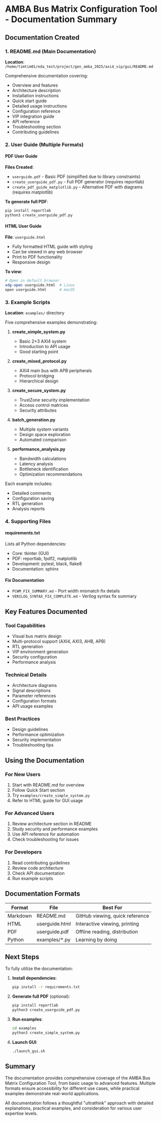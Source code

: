 # AMBA Bus Matrix Configuration Tool - Documentation Summary

## Documentation Created

### 1. README.md (Main Documentation)
**Location**: `/home/timtim01/eda_test/project/gen_amba_2025/axi4_vip/gui/README.md`

Comprehensive documentation covering:
- Overview and features
- Architecture description
- Installation instructions
- Quick start guide
- Detailed usage instructions
- Configuration reference
- VIP integration guide
- API reference
- Troubleshooting section
- Contributing guidelines

### 2. User Guide (Multiple Formats)

#### PDF User Guide
**Files Created**:
- `userguide.pdf` - Basic PDF (simplified due to library constraints)
- `create_userguide_pdf.py` - Full PDF generator (requires reportlab)
- `create_pdf_guide_matplotlib.py` - Alternative PDF with diagrams (requires matplotlib)

**To generate full PDF**:
```bash
pip install reportlab
python3 create_userguide_pdf.py
```

#### HTML User Guide
**File**: `userguide.html`
- Fully formatted HTML guide with styling
- Can be viewed in any web browser
- Print to PDF functionality
- Responsive design

**To view**:
```bash
# Open in default browser
xdg-open userguide.html  # Linux
open userguide.html      # macOS
```

### 3. Example Scripts

**Location**: `examples/` directory

Five comprehensive examples demonstrating:

1. **create_simple_system.py**
   - Basic 2×3 AXI4 system
   - Introduction to API usage
   - Good starting point

2. **create_mixed_protocol.py**
   - AXI4 main bus with APB peripherals
   - Protocol bridging
   - Hierarchical design

3. **create_secure_system.py**
   - TrustZone security implementation
   - Access control matrices
   - Security attributes

4. **batch_generation.py**
   - Multiple system variants
   - Design space exploration
   - Automated comparison

5. **performance_analysis.py**
   - Bandwidth calculations
   - Latency analysis
   - Bottleneck identification
   - Optimization recommendations

Each example includes:
- Detailed comments
- Configuration saving
- RTL generation
- Analysis reports

### 4. Supporting Files

#### requirements.txt
Lists all Python dependencies:
- Core: tkinter (GUI)
- PDF: reportlab, fpdf2, matplotlib
- Development: pytest, black, flake8
- Documentation: sphinx

#### Fix Documentation
- `PCWM_FIX_SUMMARY.md` - Port width mismatch fix details
- `VERILOG_SYNTAX_FIX_COMPLETE.md` - Verilog syntax fix summary

## Key Features Documented

### Tool Capabilities
- Visual bus matrix design
- Multi-protocol support (AXI4, AXI3, AHB, APB)
- RTL generation
- VIP environment generation
- Security configuration
- Performance analysis

### Technical Details
- Architecture diagrams
- Signal descriptions
- Parameter references
- Configuration formats
- API usage examples

### Best Practices
- Design guidelines
- Performance optimization
- Security implementation
- Troubleshooting tips

## Using the Documentation

### For New Users
1. Start with README.md for overview
2. Follow Quick Start section
3. Try `examples/create_simple_system.py`
4. Refer to HTML guide for GUI usage

### For Advanced Users
1. Review architecture section in README
2. Study security and performance examples
3. Use API reference for automation
4. Check troubleshooting for issues

### For Developers
1. Read contributing guidelines
2. Review code architecture
3. Check API documentation
4. Run example scripts

## Documentation Formats

| Format | File | Best For |
|--------|------|----------|
| Markdown | README.md | GitHub viewing, quick reference |
| HTML | userguide.html | Interactive viewing, printing |
| PDF | userguide.pdf | Offline reading, distribution |
| Python | examples/*.py | Learning by doing |

## Next Steps

To fully utilize the documentation:

1. **Install dependencies**:
   ```bash
   pip install -r requirements.txt
   ```

2. **Generate full PDF** (optional):
   ```bash
   pip install reportlab
   python3 create_userguide_pdf.py
   ```

3. **Run examples**:
   ```bash
   cd examples
   python3 create_simple_system.py
   ```

4. **Launch GUI**:
   ```bash
   ./launch_gui.sh
   ```

## Summary

The documentation provides comprehensive coverage of the AMBA Bus Matrix Configuration Tool, from basic usage to advanced features. Multiple formats ensure accessibility for different use cases, while practical examples demonstrate real-world applications.

All documentation follows a thoughtful "ultrathink" approach with detailed explanations, practical examples, and consideration for various user expertise levels.